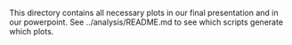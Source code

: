 This directory contains all necessary plots in our final presentation and in our powerpoint.  See ../analysis/README.md to see which scripts generate which plots. 